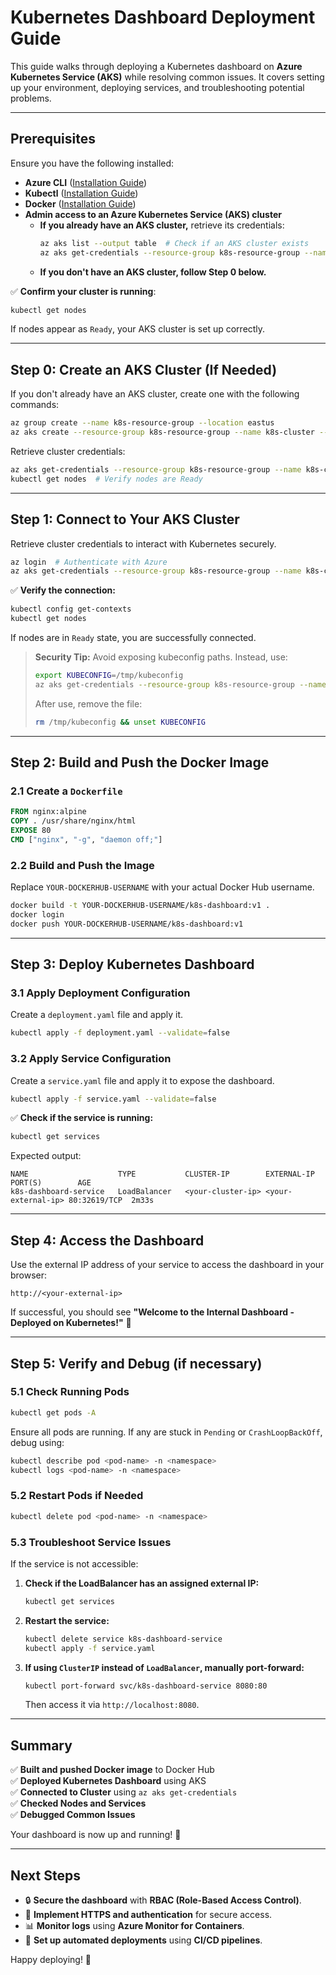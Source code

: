 # Kubernetes Dashboard Deployment Guide

This guide walks through deploying a Kubernetes dashboard on **Azure Kubernetes Service (AKS)** while resolving common issues. It covers setting up your environment, deploying services, and troubleshooting potential problems.

---

## **Prerequisites**

Ensure you have the following installed:

- **Azure CLI** ([Installation Guide](https://docs.microsoft.com/en-us/cli/azure/install-azure-cli))  
- **Kubectl** ([Installation Guide](https://kubernetes.io/docs/tasks/tools/install-kubectl/))  
- **Docker** ([Installation Guide](https://docs.docker.com/get-docker/))  
- **Admin access to an Azure Kubernetes Service (AKS) cluster**  
  - **If you already have an AKS cluster,** retrieve its credentials:
    ```sh
    az aks list --output table  # Check if an AKS cluster exists
    az aks get-credentials --resource-group k8s-resource-group --name k8s-cluster
    ```
  - **If you don't have an AKS cluster, follow Step 0 below.**

✅ **Confirm your cluster is running**:
```sh
kubectl get nodes
```
If nodes appear as `Ready`, your AKS cluster is set up correctly.

---

## **Step 0: Create an AKS Cluster (If Needed)**

If you don't already have an AKS cluster, create one with the following commands:

```sh
az group create --name k8s-resource-group --location eastus
az aks create --resource-group k8s-resource-group --name k8s-cluster --node-count 1 --enable-managed-identity --generate-ssh-keys
```

Retrieve cluster credentials:

```sh
az aks get-credentials --resource-group k8s-resource-group --name k8s-cluster
kubectl get nodes  # Verify nodes are Ready
```

---

## **Step 1: Connect to Your AKS Cluster**

Retrieve cluster credentials to interact with Kubernetes securely.

```sh
az login  # Authenticate with Azure
az aks get-credentials --resource-group k8s-resource-group --name k8s-cluster
```

✅ **Verify the connection:**

```sh
kubectl config get-contexts
kubectl get nodes
```

If nodes are in `Ready` state, you are successfully connected.

> **Security Tip:** Avoid exposing kubeconfig paths. Instead, use:
> ```sh
> export KUBECONFIG=/tmp/kubeconfig
> az aks get-credentials --resource-group k8s-resource-group --name k8s-cluster --file /tmp/kubeconfig
> ```
> After use, remove the file:
> ```sh
> rm /tmp/kubeconfig && unset KUBECONFIG
> ```

---

## **Step 2: Build and Push the Docker Image**

### **2.1 Create a `Dockerfile`**

```dockerfile
FROM nginx:alpine
COPY . /usr/share/nginx/html
EXPOSE 80
CMD ["nginx", "-g", "daemon off;"]
```

### **2.2 Build and Push the Image**

Replace `YOUR-DOCKERHUB-USERNAME` with your actual Docker Hub username.

```sh
docker build -t YOUR-DOCKERHUB-USERNAME/k8s-dashboard:v1 .
docker login
docker push YOUR-DOCKERHUB-USERNAME/k8s-dashboard:v1
```

---

## **Step 3: Deploy Kubernetes Dashboard**

### **3.1 Apply Deployment Configuration**

Create a `deployment.yaml` file and apply it.

```sh
kubectl apply -f deployment.yaml --validate=false
```

### **3.2 Apply Service Configuration**

Create a `service.yaml` file and apply it to expose the dashboard.

```sh
kubectl apply -f service.yaml --validate=false
```

✅ **Check if the service is running:**

```sh
kubectl get services
```

Expected output:

```
NAME                    TYPE           CLUSTER-IP        EXTERNAL-IP     PORT(S)        AGE
k8s-dashboard-service   LoadBalancer   <your-cluster-ip> <your-external-ip> 80:32619/TCP  2m33s
```

---

## **Step 4: Access the Dashboard**

Use the external IP address of your service to access the dashboard in your browser:

```
http://<your-external-ip>
```

If successful, you should see **"Welcome to the Internal Dashboard - Deployed on Kubernetes!"** 🎉

---

## **Step 5: Verify and Debug (if necessary)**

### **5.1 Check Running Pods**

```sh
kubectl get pods -A
```

Ensure all pods are running. If any are stuck in `Pending` or `CrashLoopBackOff`, debug using:

```sh
kubectl describe pod <pod-name> -n <namespace>
kubectl logs <pod-name> -n <namespace>
```

### **5.2 Restart Pods if Needed**

```sh
kubectl delete pod <pod-name> -n <namespace>
```

### **5.3 Troubleshoot Service Issues**

If the service is not accessible:

1. **Check if the LoadBalancer has an assigned external IP:**  
   ```sh
   kubectl get services
   ```
2. **Restart the service:**  
   ```sh
   kubectl delete service k8s-dashboard-service
   kubectl apply -f service.yaml
   ```
3. **If using `ClusterIP` instead of `LoadBalancer`, manually port-forward:**  
   ```sh
   kubectl port-forward svc/k8s-dashboard-service 8080:80
   ```  
   Then access it via `http://localhost:8080`.

---

## **Summary**

✅ **Built and pushed Docker image** to Docker Hub  
✅ **Deployed Kubernetes Dashboard** using AKS  
✅ **Connected to Cluster** using `az aks get-credentials`  
✅ **Checked Nodes and Services**  
✅ **Debugged Common Issues**  

Your dashboard is now up and running! 🎉

---

## **Next Steps**

- 🔒 **Secure the dashboard** with **RBAC (Role-Based Access Control)**.  
- 🔐 **Implement HTTPS and authentication** for secure access.  
- 📊 **Monitor logs** using **Azure Monitor for Containers**.  
- 🚀 **Set up automated deployments** using **CI/CD pipelines**.  

Happy deploying! 🚀
